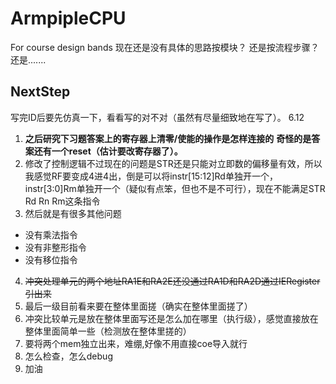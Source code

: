 # ArmpipleCPU
For course design bands 
现在还是没有具体的思路按模块？
还是按流程步骤？
还是.......
## NextStep
写完ID后要先仿真一下，看看写的对不对（虽然有尽量细致地在写了）。
6.12
1. **之后研究下习题答案上的寄存器上清零/使能的操作是怎样连接的**
**奇怪的是答案还有一个reset（估计要改寄存器了）。**
2. 修改了控制逻辑不过现在的问题是STR还是只能对立即数的偏移量有效，所以我感觉RF要变成4进4出，倒是可以将instr[15:12]Rd单独开一个，instr[3:0]Rm单独开一个（疑似有点笨，但也不是不可行），现在不能满足STR Rd Rn Rm这条指令
3. 然后就是有很多其他问题
- 没有乘法指令
- 没有非整形指令
- 没有移位指令
4. ~~冲突处理单元的两个地址RA1E和RA2E还没通过RA1D和RA2D通过IERegister引出来~~
5. 最后一级目前看来要在整体里面搓（确实在整体里面搓了）
6. 冲突比较单元是放在整体里面写还是怎么加在哪里（执行级），感觉直接放在整体里面简单一些（检测放在整体里搓的）
7.  要将两个mem独立出来，难绷,好像不用直接coe导入就行
8. 怎么检查，怎么debug
9. 加油 